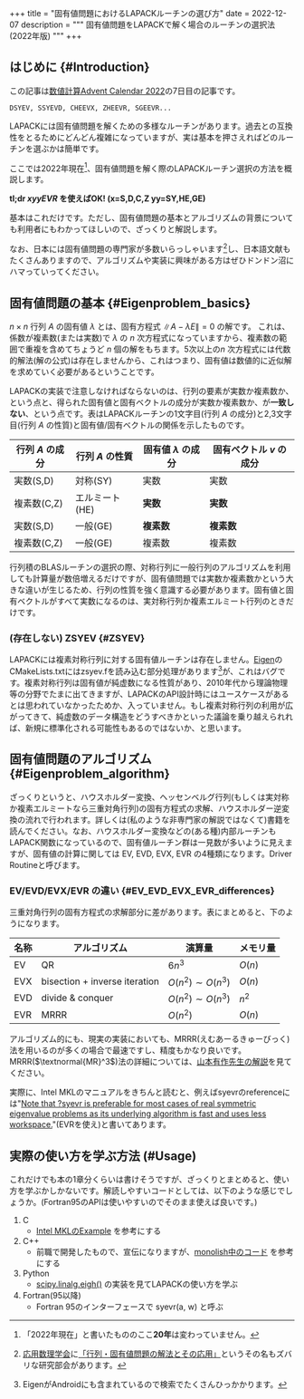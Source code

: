 +++
title = "固有値問題におけるLAPACKルーチンの選び方"
date = 2022-12-07
description = """
固有値問題をLAPACKで解く場合のルーチンの選択法(2022年版)
"""
+++

## はじめに {#Introduction}

この記事は[数値計算Advent Calendar 2022](https://qiita.com/advent-calendar/2022/numerical_analysis)の7日目の記事です。

```FORTRAN
DSYEV, SSYEVD, CHEEVX, ZHEEVR, SGEEVR...
```

LAPACKには固有値問題を解くための多様なルーチンがあります。過去との互換性をとるためにどんどん複雑になっていますが、実は基本を押さえればどのルーチンを選ぶかは簡単です。

ここでは2022年現在[^1]、固有値問題を解く際のLAPACKルーチン選択の方法を概説します。

**tl;dr ***xyyEVR*** を使えばOK! (x=S,D,C,Z yy=SY,HE,GE)**

基本はこれだけです。ただし、固有値問題の基本とアルゴリズムの背景についても利用者にもわかってほしいので、ざっくりと解説します。

なお、日本には固有値問題の専門家が多数いらっしゃいます[^2]し、日本語文献もたくさんありますので、アルゴリズムや実装に興味がある方はぜひドンドン沼にハマっていってください。

[^1]: 「2022年現在」と書いたもののここ**20年**は変わっていません。

[^2]: [応用数理学会](https://jsiam.org/)に[「行列・固有値問題の解法とその応用」](https://na.cs.tsukuba.ac.jp/mepa/)というその名もズバリな研究部会があります。

## 固有値問題の基本 {#Eigenproblem_basics}

$n \times n$ 行列 $A$ の固有値 $\lambda$ とは、固有方程式 $\| A - \lambda E \| = 0$ の解です。
これは、係数が複素数(または実数)で $\lambda$ の $n$ 次方程式になっていますから、複素数の範囲で重複を含めてちょうど $n$ 個の解をもちます。5次以上の$n$ 次方程式には代数的解法(解の公式)は存在しませんから、これはつまり、固有値は数値的に近似解を求めていく必要があるということです。

LAPACKの実装で注意しなければならないのは、行列の要素が実数か複素数か、という点と、得られた固有値と固有ベクトルの成分が実数か複素数か、が**一致しない**、という点です。表はLAPACKルーチンの1文字目(行列 $A$ の成分)と2,3文字目(行列 $A$ の性質)と固有値/固有ベクトルの関係を示したものです。

| 行列 $A$ の成分 | 行列 $A$ の性質 | 固有値 $\lambda$ の成分 | 固有ベクトル $v$ の成分 |
| ----------- | -------------- | ------ | ------ |
| 実数(S,D)   | 対称(SY)       | 実数   | 実数   |
| 複素数(C,Z) | エルミート(HE) | **実数** | **実数**   |
| 実数(S,D)   | 一般(GE)       | **複素数** | **複素数** |
| 複素数(C,Z) | 一般(GE)       | 複素数 | 複素数 |

行列積のBLASルーチンの選択の際、対称行列に一般行列のアルゴリズムを利用しても計算量が数倍増えるだけですが、固有値問題では実数か複素数かという大きな違いが生じるため、行列の性質を強く意識する必要があります。固有値と固有ベクトルがすべて実数になるのは、実対称行列か複素エルミート行列のときだけです。

### (存在しない) ZSYEV {#ZSYEV}

LAPACKには複素対称行列に対する固有値ルーチンは存在しません。[Eigen](https://eigen.tuxfamily.org/index.php?title=Main_Page)のCMakeLists.txtにはzsyev.fを読み込む部分処理があります[^3]が、これはバグです。複素対称行列は固有値が純虚数になる性質があり、2010年代から理論物理等の分野でたまに出てきますが、LAPACKのAPI設計時にはユースケースがあるとは思われていなかったためか、入っていません。もし複素対称行列の利用が広がってきて、純虚数のデータ構造をどうすべきかといった議論を乗り越えられれば、新規に標準化される可能性もあるのではないか、と思います。

[^3]: EigenがAndroidにも含まれているので検索でたくさんひっかかります。

## 固有値問題のアルゴリズム {#Eigenproblem_algorithm}

ざっくりというと、ハウスホルダー変換、ヘッセンベルグ行列(もしくは実対称か複素エルミートなら三重対角行列)の固有方程式の求解、ハウスホルダー逆変換の流れで行われます。詳しくは(私のような非専門家の解説ではなくて)書籍を読んでください。なお、ハウスホルダー変換などの(ある種)内部ルーチンもLAPACK関数になっているので、固有値ルーチン群は一見数が多いように見えますが、固有値の計算に関しては EV, EVD, EVX, EVR の4種類になります。Driver Routineと呼びます。

### EV/EVD/EVX/EVR の違い {#EV_EVD_EVX_EVR_differences}

三重対角行列の固有方程式の求解部分に差があります。表にまとめると、下のようになります。

| 名称 | アルゴリズム | 演算量 | メモリ量 |
| ---- | ------------ | ------ | -------- |
| EV   | QR           | $6n^3$ | $O(n)$   |
| EVX  | bisection + inverse iteration | $O(n^2) \sim O(n^3)$ | $O(n)$ |
| EVD  | divide & conquer | $O(n^2) \sim O(n^3)$ | $n^2$ |
| EVR  | MRRR         | $O(n^2)$ | $O(n)$ |

アルゴリズム的にも、現実の実装においても、MRRR(えむあーるきゅーびっく)法を用いるのが多くの場合で最速ですし、精度もかなり良いです。MRRR($\textnormal{MR}^3$)法の詳細については、[山本有作先生の解説](https://doi.org/10.11540/jsiamt.15.2_181)を見てください。

実際に、Intel MKLのマニュアルをきちんと読むと、例えばsyevrのreferenceには"[Note that ?syevr is preferable for most cases of real symmetric eigenvalue problems as its underlying algorithm is fast and uses less workspace.](https://www.intel.com/content/www/us/en/develop/documentation/onemkl-developer-reference-c/top/lapack-routines/lapack-least-squares-and-eigenvalue-problem/lapack-least-squares-eigenvalue-problem-driver/symmetric-eigenvalue-problems-lapack-driver/syevr.html#syevr)"(EVRを使え)と書いてあります。

## 実際の使い方を学ぶ方法 (#Usage)

これだけでも本の1章分くらいは書けそうですが、ざっくりとまとめると、使い方を学ぶかしかないです。解読しやすいコードとしては、以下のような感じでしょうか。(Fortran95のAPIは使いやすいのでそのまま使えば良いです。)

1. C
   * [Intel MKLのExample](https://www.intel.com/content/www/us/en/develop/documentation/onemkl-lapack-examples/top.html) を参考にする
2. C++
   * 前職で開発したもので、宣伝になりますが、[monolish中のコード](https://github.com/ricosjp/monolish/blob/master/src/internal/lapack/syev/dense_double_syev.cpp) を参考にする
3. Python
   * [scipy.linalg.eigh()](https://github.com/scipy/scipy/blob/v1.9.3/scipy/linalg/_decomp.py#L267-L606) の実装を見てLAPACKの使い方を学ぶ
4. Fortran(95以降)
   * Fortran 95のインターフェースで syevr(a, w) と呼ぶ
